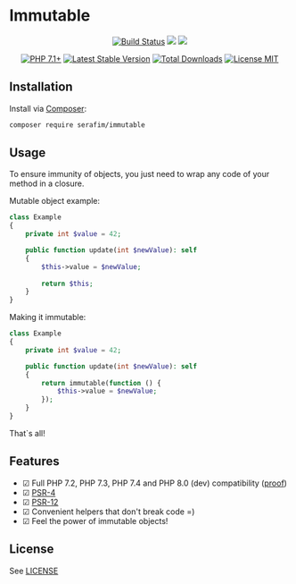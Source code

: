 # Immutable

<p align="center">
    <a href="https://travis-ci.org/SerafimArts/Immutable"><img src="https://travis-ci.org/SerafimArts/Immutable.svg?branch=master" alt="Build Status"></a>
    <a href="https://codeclimate.com/github/SerafimArts/Immutable/maintainability"><img src="https://api.codeclimate.com/v1/badges/b2606e4aa0d70307198d/maintainability" /></a>
    <a href="https://codeclimate.com/github/SerafimArts/Immutable/test_coverage"><img src="https://api.codeclimate.com/v1/badges/b2606e4aa0d70307198d/test_coverage" /></a>
</p>

<p align="center">
    <a href="https://packagist.org/packages/serafim/immutable"><img src="https://img.shields.io/badge/PHP-7.2+-4f5b93.svg" alt="PHP 7.1+"></a>
    <a href="https://packagist.org/packages/serafim/immutable"><img src="https://poser.pugx.org/serafim/immutable/version" alt="Latest Stable Version"></a>
    <a href="https://packagist.org/packages/serafim/immutable"><img src="https://poser.pugx.org/serafim/immutable/downloads" alt="Total Downloads"></a>
    <a href="https://raw.githubusercontent.com/SerafimArts/Immutable/master/LICENSE.md"><img src="https://poser.pugx.org/serafim/immutable/license" alt="License MIT"></a>
</p>

## Installation

Install via [Composer](https://getcomposer.org/):

```sh
composer require serafim/immutable
```

## Usage

To ensure immunity of objects, you just need to wrap any code of your method in 
a closure.

Mutable object example:

```php
class Example
{
    private int $value = 42;

    public function update(int $newValue): self
    {
        $this->value = $newValue;
    
        return $this;
    }
}
```

Making it immutable:

```php
class Example
{
    private int $value = 42;

    public function update(int $newValue): self
    {
        return immutable(function () {
            $this->value = $newValue;
        });
    }
}
```

That`s all!

## Features

- ☑ Full PHP 7.2, PHP 7.3, PHP 7.4 and PHP 8.0 (dev) compatibility ([proof](https://travis-ci.org/SerafimArts/Immutable))
- ☑ [PSR-4](https://www.php-fig.org/psr/psr-4/)
- ☑ [PSR-12](https://www.php-fig.org/psr/psr-12/)
- ☑ Convenient helpers that don't break code =)
- ☑ Feel the power of immutable objects!

## License

See [LICENSE](https://github.com/SerafimArts/Immutable/master/LICENSE.md)
